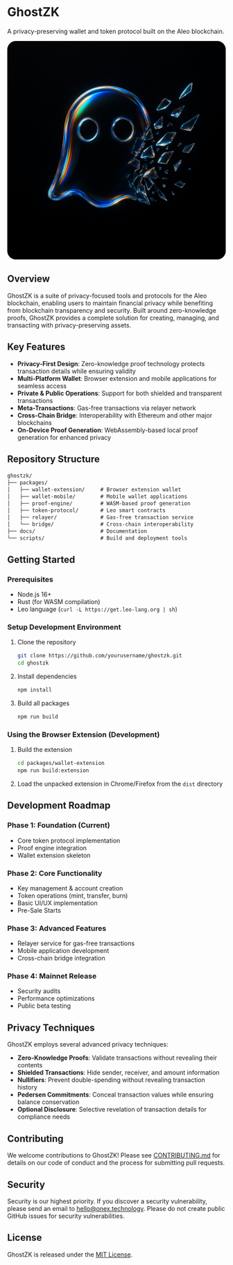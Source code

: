 # GhostZK

A privacy-preserving wallet and token protocol built on the Aleo blockchain.

![GhostZK Logo](docs/images/logo.png)

## Overview

GhostZK is a suite of privacy-focused tools and protocols for the Aleo blockchain, enabling users to maintain financial privacy while benefiting from blockchain transparency and security. Built around zero-knowledge proofs, GhostZK provides a complete solution for creating, managing, and transacting with privacy-preserving assets.

## Key Features

- **Privacy-First Design**: Zero-knowledge proof technology protects transaction details while ensuring validity
- **Multi-Platform Wallet**: Browser extension and mobile applications for seamless access
- **Private & Public Operations**: Support for both shielded and transparent transactions
- **Meta-Transactions**: Gas-free transactions via relayer network
- **Cross-Chain Bridge**: Interoperability with Ethereum and other major blockchains
- **On-Device Proof Generation**: WebAssembly-based local proof generation for enhanced privacy

## Repository Structure

```
ghostzk/
├── packages/
│   ├── wallet-extension/     # Browser extension wallet
│   ├── wallet-mobile/        # Mobile wallet applications
│   ├── proof-engine/         # WASM-based proof generation
│   ├── token-protocol/       # Leo smart contracts
│   ├── relayer/              # Gas-free transaction service
│   └── bridge/               # Cross-chain interoperability
├── docs/                     # Documentation
└── scripts/                  # Build and deployment tools
```

## Getting Started

### Prerequisites

- Node.js 16+
- Rust (for WASM compilation)
- Leo language (`curl -L https://get.leo-lang.org | sh`)

### Setup Development Environment

1. Clone the repository
   ```bash
   git clone https://github.com/yourusername/ghostzk.git
   cd ghostzk
   ```

2. Install dependencies
   ```bash
   npm install
   ```

3. Build all packages
   ```bash
   npm run build
   ```

### Using the Browser Extension (Development)

1. Build the extension
   ```bash
   cd packages/wallet-extension
   npm run build:extension
   ```

2. Load the unpacked extension in Chrome/Firefox from the `dist` directory

## Development Roadmap

### Phase 1: Foundation (Current)
- Core token protocol implementation
- Proof engine integration
- Wallet extension skeleton

### Phase 2: Core Functionality
- Key management & account creation
- Token operations (mint, transfer, burn)
- Basic UI/UX implementation
- Pre-Sale Starts

### Phase 3: Advanced Features
- Relayer service for gas-free transactions
- Mobile application development
- Cross-chain bridge integration

### Phase 4: Mainnet Release
- Security audits
- Performance optimizations
- Public beta testing

## Privacy Techniques

GhostZK employs several advanced privacy techniques:

- **Zero-Knowledge Proofs**: Validate transactions without revealing their contents
- **Shielded Transactions**: Hide sender, receiver, and amount information
- **Nullifiers**: Prevent double-spending without revealing transaction history
- **Pedersen Commitments**: Conceal transaction values while ensuring balance conservation
- **Optional Disclosure**: Selective revelation of transaction details for compliance needs

## Contributing

We welcome contributions to GhostZK! Please see [CONTRIBUTING.md](CONTRIBUTING.md) for details on our code of conduct and the process for submitting pull requests.

## Security

Security is our highest priority. If you discover a security vulnerability, please send an email to hello@onex.technology. Please do not create public GitHub issues for security vulnerabilities.

## License

GhostZK is released under the [MIT License](LICENSE).
